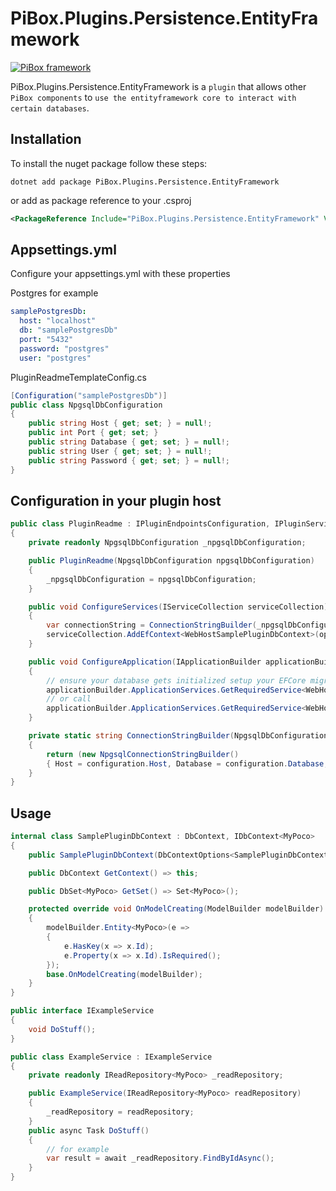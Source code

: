 # PiBox.Plugins.Persistence.EntityFramework

[![PiBox framework](https://img.shields.io/badge/powered_by-PiBox-%23000?style=flat-square)](https://github.com/sia-digital/pibox/tree/main#readme)

PiBox.Plugins.Persistence.EntityFramework is a `plugin` that allows other `PiBox components` to `use the entityframework core to interact with certain databases`.

## Installation

To install the nuget package follow these steps:

```shell
dotnet add package PiBox.Plugins.Persistence.EntityFramework
```
or add as package reference to your .csproj

```xml
<PackageReference Include="PiBox.Plugins.Persistence.EntityFramework" Version="" />
```

## Appsettings.yml

Configure your appsettings.yml with these properties

Postgres for example
```yaml
samplePostgresDb:
  host: "localhost"
  db: "samplePostgresDb"
  port: "5432"
  password: "postgres"
  user: "postgres"
```

PluginReadmeTemplateConfig.cs
```csharp
[Configuration("samplePostgresDb")]
public class NpgsqlDbConfiguration
{
    public string Host { get; set; } = null!;
    public int Port { get; set; }
    public string Database { get; set; } = null!;
    public string User { get; set; } = null!;
    public string Password { get; set; } = null!;
}
```

## Configuration in your plugin host

```csharp
public class PluginReadme : IPluginEndpointsConfiguration, IPluginServiceConfiguration, IPluginApplicationConfiguration, IPluginControllerConfiguration, IPluginHealthChecksConfiguration
{
    private readonly NpgsqlDbConfiguration _npgsqlDbConfiguration;

    public PluginReadme(NpgsqlDbConfiguration npgsqlDbConfiguration)
    {
        _npgsqlDbConfiguration = npgsqlDbConfiguration;
    }

    public void ConfigureServices(IServiceCollection serviceCollection)
    {
        var connectionString = ConnectionStringBuilder(_npgsqlDbConfiguration);
        serviceCollection.AddEfContext<WebHostSamplePluginDbContext>(options => options.UseNpgsql(connectionString));
    }

    public void ConfigureApplication(IApplicationBuilder applicationBuilder)
    {
        // ensure your database gets initialized setup your EFCore migrations in your project and call
        applicationBuilder.ApplicationServices.GetRequiredService<WebHostSamplePluginDbContext>().Database.Migrate();
        // or call
        applicationBuilder.ApplicationServices.GetRequiredService<WebHostSamplePluginDbContext>().Database.EnsureCreated();
    }

    private static string ConnectionStringBuilder(NpgsqlDbConfiguration configuration)
    {
        return (new NpgsqlConnectionStringBuilder()
        { Host = configuration.Host, Database = configuration.Database, Username = configuration.User, Password = configuration.Password, Port = configuration.Port }).ConnectionString;
    }
}
```

## Usage

```csharp
internal class SamplePluginDbContext : DbContext, IDbContext<MyPoco>
{
    public SamplePluginDbContext(DbContextOptions<SamplePluginDbContext> options) : base(options) { }

    public DbContext GetContext() => this;

    public DbSet<MyPoco> GetSet() => Set<MyPoco>();

    protected override void OnModelCreating(ModelBuilder modelBuilder)
    {
        modelBuilder.Entity<MyPoco>(e =>
        {
            e.HasKey(x => x.Id);
            e.Property(x => x.Id).IsRequired();
        });
        base.OnModelCreating(modelBuilder);
    }
}

public interface IExampleService
{
    void DoStuff();
}

public class ExampleService : IExampleService
{
    private readonly IReadRepository<MyPoco> _readRepository;

    public ExampleService(IReadRepository<MyPoco> readRepository)
    {
        _readRepository = readRepository;
    }
    public async Task DoStuff()
    {
        // for example
        var result = await _readRepository.FindByIdAsync();
    }
}
```


